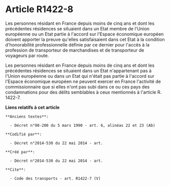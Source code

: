 # Article R1422-8

Les personnes résidant en France depuis moins de cinq ans et dont les précédentes résidences se situaient dans un Etat membre
de l'Union européenne ou un Etat partie à l'accord sur l'Espace économique européen doivent apporter la preuve qu'elles
satisfaisaient dans cet Etat à la condition d'honorabilité professionnelle définie par ce dernier pour l'accès à la
profession de transporteur de marchandises et de transporteur de voyageurs par route. 

Les personnes résidant en France depuis moins de cinq ans et dont les précédentes résidences se situaient dans un Etat
n'appartenant pas à l'Union européenne ou dans un Etat qui n'était pas partie à l'accord sur l'Espace économique européen ne
peuvent exercer en France l'activité de commissionnaire que si elles n'ont pas subi dans ce ou ces pays des condamnations
pour des délits semblables à ceux mentionnés à l'article R. 1422-7.

**Liens relatifs à cet article**

	**Anciens textes**:

	  - Décret n°90-200 du 5 mars 1990 - art. 6, alinéas 22 et 23 (Ab)

	**Codifié par**:

	  - Décret n°2014-530 du 22 mai 2014 - art.

	**Créé par**:

	  - Décret n°2014-530 du 22 mai 2014 - art.

	**Cite**:

	  - Code des transports - art. R1422-7 (V)
